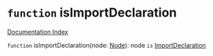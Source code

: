 # `function` isImportDeclaration

[Documentation Index](../README.md)

`function` isImportDeclaration(node: [Node](../interface.Node/README.md)): node `is` [ImportDeclaration](../interface.ImportDeclaration/README.md)

